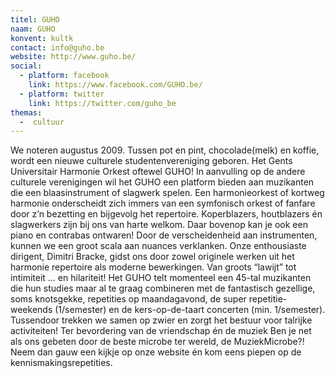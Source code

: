 ```yaml
---
titel: GUHO
naam: GUHO
konvent: kultk
contact: info@guho.be
website: http://www.guho.be/
social:
  - platform: facebook
    link: https://www.facebook.com/GUHO.be/
  - platform: twitter
    link: https://twitter.com/guho_be
themas:
  -  cultuur
---
```


We noteren augustus 2009. Tussen pot en pint, chocolade(melk) en koffie, wordt een nieuwe culturele studentenvereniging geboren. Het Gents Universitair Harmonie Orkest oftewel GUHO! In aanvulling op de andere culturele verenigingen wil het GUHO een platform bieden aan muzikanten die een blaasinstrument of slagwerk spelen. Een harmonieorkest of kortweg harmonie onderscheidt zich immers van een symfonisch orkest of fanfare door z’n bezetting en bijgevolg het repertoire. Koperblazers, houtblazers én slagwerkers zijn bij ons van harte welkom. Daar bovenop kan je ook een piano en contrabas ontwaren! Door de verscheidenheid aan instrumenten, kunnen we een groot scala aan nuances verklanken. Onze enthousiaste dirigent, Dimitri Bracke, gidst ons door zowel originele werken uit het harmonie repertoire als moderne bewerkingen. Van groots “lawijt” tot intimiteit … en hilariteit! Het GUHO telt momenteel een 45-tal muzikanten die hun studies maar al te graag combineren met de fantastisch gezellige, soms knotsgekke, repetities op maandagavond, de super repetitie-weekends (1/semester) en de kers-op-de-taart concerten (min. 1/semester). Tussendoor trekken we samen op zwier en zorgt het bestuur voor talrijke activiteiten! Ter bevordering van de vriendschap én de muziek Ben je net als ons gebeten door de beste microbe ter wereld, de MuziekMicrobe?! Neem dan gauw een kijkje op onze website én kom eens piepen op de kennismakingsrepetities.

